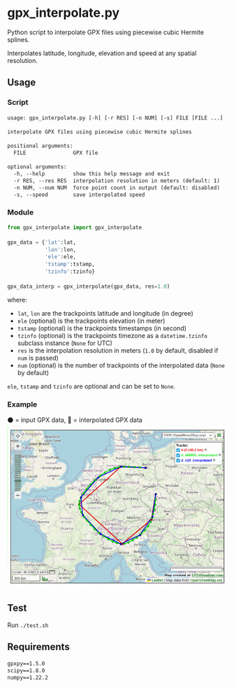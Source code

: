 # gpx_interpolate.py

Python script to interpolate GPX files using piecewise cubic Hermite splines.

Interpolates latitude, longitude, elevation and speed at any spatial resolution.

## Usage

### Script
```
usage: gpx_interpolate.py [-h] [-r RES] [-n NUM] [-s] FILE [FILE ...]

interpolate GPX files using piecewise cubic Hermite splines

positional arguments:
  FILE               GPX file

optional arguments:
  -h, --help         show this help message and exit
  -r RES, --res RES  interpolation resolution in meters (default: 1)
  -n NUM, --num NUM  force point count in output (default: disabled)
  -s, --speed        save interpolated speed
```

### Module
```python
from gpx_interpolate import gpx_interpolate

gpx_data = {'lat':lat,
            'lon':lon,
            'ele':ele,
            'tstamp':tstamp,
            'tzinfo':tzinfo}

gpx_data_interp = gpx_interpolate(gpx_data, res=1.0)
```

where:
* `lat`, `lon` are the trackpoints latitude and longitude (in degree)
* `ele` (optional) is the trackpoints elevation (in meter)
* `tstamp` (optional) is the trackpoints timestamps (in second)
* `tzinfo` (optional) is the trackpoints timezone as a `datetime.tzinfo` subclass instance (`None` for UTC)
* `res` is the interpolation resolution in meters (`1.0` by default, disabled if `num` is passed)
* `num` (optional) is the number of trackpoints of the interpolated data (`None` by default)

`ele`, `tstamp` and `tzinfo` are optional and can be set to `None`.

### Example
:black_circle: = input GPX data, :red_circle: = interpolated GPX data  
![plot.png](plot.png)

## Test

Run `./test.sh`

## Requirements

```
gpxpy==1.5.0
scipy==1.8.0
numpy==1.22.2
```
